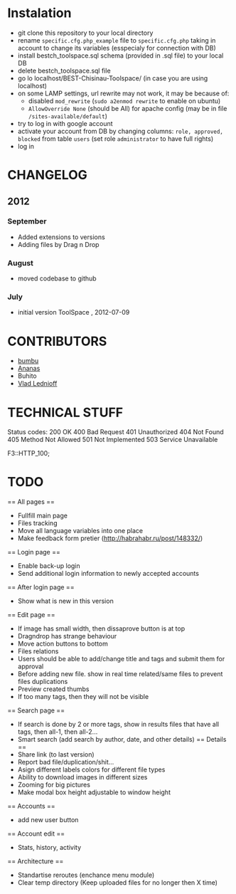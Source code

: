 Instalation
===========
+ git clone this repository to your local directory
+ rename `specific.cfg.php_example` file to `specific.cfg.php` taking in account to change its variables (esspecialy for connection with DB)
+ install bestch_toolspace.sql schema (provided in .sql file) to your local DB
+ delete bestch_toolspace.sql file
+ go lo localhost/BEST-Chisinau-Toolspace/ (in case you are using localhost)
+ on some LAMP settings, url rewrite may not work, it may be because of:
	+ disabled `mod_rewrite` (`sudo a2enmod rewrite` to enable on ubuntu)
	+ `AllowOverride None` (should be All) for apache config (may be in file `/sites-available/default`)
+ try to log in with google account
+ activate your account from DB by changing columns: `role, approved, blocked` from table `users` (set role `administrator` to have full rights)
+ log in

CHANGELOG
=========

2012
----

### September
* Added extensions to versions
* Adding files by Drag n Drop

### August
* moved codebase to github

### July
* initial version ToolSpace , 2012-07-09


CONTRIBUTORS
============
* [bumbu](http://github.com/bumbu/)
* [Ananas](http://github.com/ana-balica)
* Buhito
* [Vlad Lednioff](https://github.com/unordinary)


TECHNICAL STUFF
===============
Status codes:
	200	OK
	400	Bad Request
	401	Unauthorized
	404	Not Found
	405	Method Not Allowed
	501	Not Implemented
	503	Service Unavailable

F3::HTTP_100;


TODO
====

== All pages ==
- Fullfill main page
- Files tracking
- Move all language variables into one place
- Make feedback form pretier (http://habrahabr.ru/post/148332/)

== Login page ==
- Enable back-up login
 - Send additional login information to newly accepted accounts

== After login page ==
- Show what is new in this version

== Edit page ==
 - If image has small width, then dissaprove button is at top
 - Dragndrop has strange behaviour
 - Move action buttons to bottom
 - Files relations
 - Users should be able to add/change title and tags and submit them for approval
 - Before adding new file. show in real time related/same files to prevent files duplications
 - Preview created thumbs
 - If too many tags, then they will not be visible

== Search page ==
 - If search is done by 2 or more tags, show in results files that have all tags, then all-1, then all-2...
 - Smart search (add search by author, date, and other details)
 == Details ==
  - Share link (to last version)
  - Report bad file/duplication/shit...
  - Asign different labels colors for different file types
  - Ability to download images in different sizes
  - Zooming for big pictures
  - Make modal box height adjustable to window height

== Accounts ==
 - add new user button

== Account edit ==
 - Stats, history, activity

== Architecture ==
 - Standartise reroutes (enchance menu module)
 - Clear temp directory (Keep uploaded files for no longer then X time)
